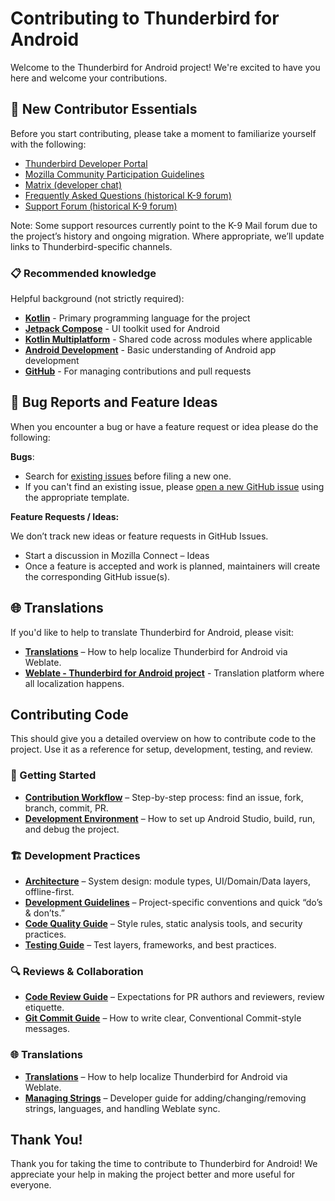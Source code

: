 # Contributing to Thunderbird for Android

Welcome to the Thunderbird for Android project! We're excited to have you here and welcome your contributions.

## 🌱 New Contributor Essentials

Before you start contributing, please take a moment to familiarize yourself with the following:

- [Thunderbird Developer Portal](https://developer.thunderbird.net/)
- [Mozilla Community Participation Guidelines](https://www.mozilla.org/en-US/about/governance/policies/participation/)
- [Matrix (developer chat)](https://matrix.to/#/#tb-mobile-dev:mozilla.org)
- [Frequently Asked Questions (historical K-9 forum)](https://forum.k9mail.app/c/faq)
- [Support Forum (historical K-9 forum)](https://forum.k9mail.app/)

Note: Some support resources currently point to the K-9 Mail forum due to the project’s history and ongoing migration.
Where appropriate, we’ll update links to Thunderbird-specific channels.

### 📋 Recommended knowledge

Helpful background (not strictly required):

- **[Kotlin](https://kotlinlang.org/docs/home.html)** - Primary programming language for the project
- **[Jetpack Compose](https://developer.android.com/jetpack/compose)** - UI toolkit used for Android
- **[Kotlin Multiplatform](https://kotlinlang.org/docs/multiplatform.html)** - Shared code across modules where applicable
- **[Android Development](https://developer.android.com/guide)** - Basic understanding of Android app development
- **[GitHub](https://docs.github.com/en)** - For managing contributions and pull requests

## 🐛 Bug Reports and Feature Ideas

When you encounter a bug or have a feature request or idea  please do the following:

**Bugs**:
- Search for [existing issues](https://github.com/thunderbird/thunderbird-android/issues?q=is%3Aissue) before filing a new one.
- If you can't find an existing issue, please [open a new GitHub issue](https://github.com/thunderbird/thunderbird-android/issues/new/choose) using the appropriate template.

**Feature Requests / Ideas:**

We don’t track new ideas or feature requests in GitHub Issues.

- Start a discussion in Mozilla Connect – Ideas
- Once a feature is accepted and work is planned, maintainers will create the corresponding GitHub issue(s).

## 🌐 Translations

If you'd like to help to translate Thunderbird for Android, please visit:

- **[Translations](contributing/translations.md)** – How to help localize Thunderbird for Android via Weblate.
- **[Weblate - Thunderbird for Android project](https://hosted.weblate.org/projects/tb-android/)** - Translation platform where all localization happens.

## Contributing Code

This should give you a detailed overview on how to contribute code to the project. Use it as a reference for setup,
development, testing, and review.

### 🚀 Getting Started

* **[Contribution Workflow](contributing/contribution-workflow.md)** – Step-by-step process: find an issue, fork, branch, commit, PR.
* **[Development Environment](contributing/development-environment.md)** – How to set up Android Studio, build, run, and debug the project.

### 🏗️ Development Practices

* **[Architecture](architecture/README.md)** – System design: module types, UI/Domain/Data layers, offline-first.
* **[Development Guidelines](contributing/development-guide.md)** – Project-specific conventions and quick “do’s & don’ts.”
* **[Code Quality Guide](contributing/code-quality-guide.md)** – Style rules, static analysis tools, and security practices.
* **[Testing Guide](contributing/testing-guide.md)** – Test layers, frameworks, and best practices.

### 🔍 Reviews & Collaboration

* **[Code Review Guide](contributing/code-review-guide.md)** – Expectations for PR authors and reviewers, review etiquette.
* **[Git Commit Guide](contributing/git-commit-guide.md)** – How to write clear, Conventional Commit-style messages.

### 🌐 Translations

* **[Translations](contributing/translations.md)** – How to help localize Thunderbird for Android via Weblate.
* **[Managing Strings](contributing/managing-strings.md)** – Developer guide for adding/changing/removing strings, languages, and handling Weblate sync.

## Thank You!

Thank you for taking the time to contribute to Thunderbird for Android! We appreciate your help in making the project better and more useful for everyone.
